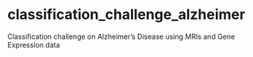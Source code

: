 # classification_challenge_alzheimer

Classification challenge on
Alzheimer’s Disease
using MRIs and Gene Expression data
